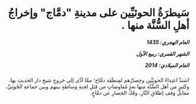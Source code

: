 <h1 dir="rtl">سَيطرَةُ الحوثيِّين على مدينةِ "دمَّاج" وإخراجُ أهلِ السُّنَّة منها .</h1>

<h5 dir="rtl">العام الهجري:  1435

الشهر القمري: ربيع الأول

العام الميلادي: 2014</h5>

<p dir="rtl">اشتدَّ اعتِداءُ الحوثيِّين وحِصارُهم لمِنطَقَة دمَّاج؛ ممَّا أدَّى إلى خروجِ شيخِ دار الحديثِ بها، وكَثيرٍ من أهل السُّنَّة منها بعدَ مُفاوضاتٍ من قِبَلِ لجنةِ وَساطةٍ بينهم وبين جماعةِ الحُوثِيِّ، مقابلَ وَقفِ إطلاقِ النَّارِ، وفَكِّ الحِصارِ عن دمَّاجٍ.</p></br>
